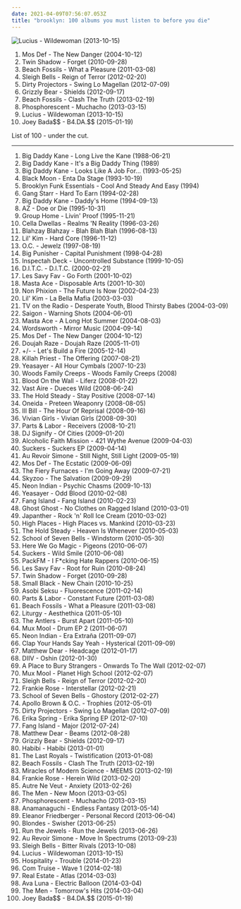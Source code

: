 ```yaml
---
date: 2021-04-09T07:56:07.053Z
title: "brooklyn: 100 albums you must listen to before you die"
---
```

![Lucius - Wildewoman (2013-10-15)](https://img.discogs.com/_pcv9My3RfY73p3D-B12tnExYGw=/fit-in/600x600/filters:strip_icc():format(jpeg):mode_rgb():quality(90)/discogs-images/R-5298547-1516473224-9690.jpeg.jpg "Lucius - Wildewoman (2013-10-15)")
<ol class="albums">
<li data-cover="http://coverartarchive.org/release/56c76359-e7d8-465c-8e84-fdcce75dbb80/2977936650-500.jpg" data-tags="hip-hop, hip hop" role="button">Mos Def - The New Danger (2004-10-12)</li>
<li data-cover="http://coverartarchive.org/release/cb993d0e-2746-3983-8f7a-b2d1b270f4a2/27493644550-500.jpg" data-tags="electronic, indie" role="button">Twin Shadow - Forget (2010-09-28)</li>
<li data-cover="http://coverartarchive.org/release/1ba18379-ce3f-4e9d-b8cc-b081959ee44c/3858543129-500.jpg" data-tags="indie, 10s, captured tracks" role="button">Beach Fossils - What a Pleasure (2011-03-08)</li>
<li data-cover="http://coverartarchive.org/release/afc47229-be68-49be-9306-6563a2acbad8/3180799317-500.jpg" data-tags="noise pop, indie rock" role="button">Sleigh Bells - Reign of Terror (2012-02-20)</li>
<li data-cover="http://coverartarchive.org/release/b339cbf7-e9c2-481d-a308-9b0fe690db70/2978767869-500.jpg" data-tags="experimental rock" role="button">Dirty Projectors - Swing Lo Magellan (2012-07-09)</li>
<li data-cover="http://coverartarchive.org/release/b0b64ca6-5bc7-4ced-a6a0-7ca8563d36ea/2032948233-500.jpg" data-tags="indie rock" role="button">Grizzly Bear - Shields (2012-09-17)</li>
<li data-cover="https://img.discogs.com/ho0WYhDrYbe9ztyquejGyWB9-0w=/fit-in/300x300/filters:strip_icc():format(jpeg):mode_rgb():quality(90)/discogs-images/R-4303534-1361208475-1865.jpeg.jpg" data-tags="indie rock" role="button">Beach Fossils - Clash The Truth (2013-02-19)</li>
<li data-cover="http://coverartarchive.org/release/13995b09-6a31-44d6-9185-3f41a70273d3/3678416346-500.jpg" data-tags="americana, indie folk" role="button">Phosphorescent - Muchacho (2013-03-15)</li>
<li data-cover="https://img.discogs.com/_pcv9My3RfY73p3D-B12tnExYGw=/fit-in/600x600/filters:strip_icc():format(jpeg):mode_rgb():quality(90)/discogs-images/R-5298547-1516473224-9690.jpeg.jpg" data-tags="indie, brooklyn, new york city, 10s, mom and pop, love this album" role="button">Lucius - Wildewoman (2013-10-15)</li>
<li data-cover="http://coverartarchive.org/release/8e5b5df1-0c5e-4b15-872d-d466a86c2709/9058936856-500.jpg" data-tags="pro era, joey badass" role="button">Joey Bada$$ - B4.DA.$$ (2015-01-19)</li>
</ol>
List of 100 - under the cut.
<!-- more -->

_________________

<ol class="albums">
<li data-cover="http://coverartarchive.org/release/920af7b1-3a8b-4129-a881-7c9c6877b0ef/5880914168-500.jpg" data-tags="golden age hip hop, hip-hop, rap" role="button">
Big Daddy Kane - Long Live the Kane (1988-06-21)
</li>
<li data-cover="http://coverartarchive.org/release/0c3bb8d9-8c51-4598-a907-8370f7d42abc/13680588818-500.jpg" data-tags="hip-hop, hip hop, 80s" role="button">
Big Daddy Kane - It's a Big Daddy Thing (1989)
</li>
<li data-cover="http://coverartarchive.org/release/40d43ff8-d226-4fb4-becc-b4cee0036b25/15715276466-500.jpg" data-tags="brooklyn, old school rap, east coast rap, old school hiphop, east coast hiphop" role="button">
Big Daddy Kane - Looks Like A Job For... (1993-05-25)
</li>
<li data-cover="http://coverartarchive.org/release/77fad998-2e9b-4e4f-a960-1c5b9d2a7b34/15715288051-500.jpg" data-tags="hip-hop, east coast rap" role="button">
Black Moon - Enta Da Stage (1993-10-19)
</li>
<li data-cover="http://coverartarchive.org/release/a0a97358-f9ec-4a89-9425-5700e8339e2a/28435094496-500.jpg" data-tags="jazz-funk, acid jazz, jazz, funk" role="button">
Brooklyn Funk Essentials - Cool And Steady And Easy (1994)
</li>
<li data-cover="http://coverartarchive.org/release/9d3b57d3-9337-3fb9-a60c-25baa3f71902/15658415309-500.jpg" data-tags="hip-hop, hip hop, rap" role="button">
Gang Starr - Hard To Earn (1994-02-28)
</li>
<li data-cover="http://coverartarchive.org/release/c0ebc93a-ad0a-4a4e-889d-7846afd50671/4302019447-500.jpg" data-tags="brooklyn, old school rap, east coast rap, old school hiphop" role="button">
Big Daddy Kane - Daddy's Home (1994-09-13)
</li>
<li data-cover="http://coverartarchive.org/release/8d6b3a54-f016-4012-872d-c9be4348b750/13795658189-500.jpg" data-tags="east coast rap, mafioso rap" role="button">
AZ - Doe or Die (1995-10-31)
</li>
<li data-cover="http://coverartarchive.org/release/022ae7c9-9bc4-4a21-b0e8-45abb8446975/4919383112-500.jpg" data-tags="east coast rap, dj premier, real hip-hop" role="button">
Group Home - Livin' Proof (1995-11-21)
</li>
<li data-cover="https://img.discogs.com/D_pPjTCaCeKhop6IPc_RXSWOlPc=/fit-in/600x600/filters:strip_icc():format(jpeg):mode_rgb():quality(90)/discogs-images/R-312389-1467720237-3221.jpeg.jpg" data-tags="east coast rap" role="button">
Cella Dwellas - Realms 'N Reality (1996-03-26)
</li>
<li data-cover="https://img.discogs.com/7H4cugVRHXdi4nhPxVztK0Up8NQ=/fit-in/400x393/filters:strip_icc():format(jpeg):mode_rgb():quality(90)/discogs-images/R-228293-1345823135-5334.jpeg.jpg" data-tags="hip-hop" role="button">
Blahzay Blahzay - Blah Blah Blah (1996-08-13)
</li>
<li data-cover="http://coverartarchive.org/release/24d6b0b0-b0c2-4f9f-a492-7a4cc2660874/10975096544-500.jpg" data-tags="90s" role="button">
Lil' Kim - Hard Core (1996-11-12)
</li>
<li data-cover="http://coverartarchive.org/release/4c79a8dd-e98e-4f2c-8d9d-8d05a8a5ad72/14295487354-500.jpg" data-tags="ditc" role="button">
O.C. - Jewelz (1997-08-19)
</li>
<li data-cover="http://coverartarchive.org/release/5ff73aa7-2326-444e-9204-1125f2bd4684/2977313794-500.jpg" data-tags="rap" role="button">
Big Punisher - Capital Punishment (1998-04-28)
</li>
<li data-cover="http://coverartarchive.org/release/17be9686-40a3-45fc-b4f1-4a094531a10f/4445320226-500.jpg" data-tags="rap, hip-hop" role="button">
Inspectah Deck - Uncontrolled Substance (1999-10-05)
</li>
<li data-cover="http://coverartarchive.org/release/c5ac991d-3a0a-4796-9faf-180580aab1b9/4410291260-500.jpg" data-tags="hiphop classic albums" role="button">
D.I.T.C. - D.I.T.C. (2000-02-21)
</li>
<li data-cover="http://coverartarchive.org/release/daeb182f-1438-4d46-a241-3055bc5aff98/21918315431-500.jpg" data-tags="indie, rock" role="button">
Les Savy Fav - Go Forth (2001-10-02)
</li>
<li data-cover="http://coverartarchive.org/release/4398f892-0bbd-4ccb-ba58-822026bc0580/4699250670-500.jpg" data-tags="hip-hop, hiphop, classic, east coast" role="button">
Masta Ace - Disposable Arts (2001-10-30)
</li>
<li data-cover="https://img.discogs.com/UKP8fdfO9FUwxP8ammONIEKgmOo=/fit-in/600x595/filters:strip_icc():format(jpeg):mode_rgb():quality(90)/discogs-images/R-103381-1429451912-7722.jpeg.jpg" data-tags="hip-hop, hardcore rap" role="button">
Non Phixion - The Future Is Now (2002-04-23)
</li>
<li data-cover="https://img.discogs.com/sJQswugy2ApcxvBRYENqKklezX8=/fit-in/600x600/filters:strip_icc():format(jpeg):mode_rgb():quality(90)/discogs-images/R-7395717-1502327342-1640.jpeg.jpg" data-tags="female rap, rap" role="button">
Lil' Kim - La Bella Mafia (2003-03-03)
</li>
<li data-cover="http://coverartarchive.org/release/f9cafd68-0169-4480-8d12-8583375bc173/13899396319-500.jpg" data-tags="indie rock" role="button">
TV on the Radio - Desperate Youth, Blood Thirsty Babes (2004-03-09)
</li>
<li data-cover="http://coverartarchive.org/release/d728fece-96d7-48ad-b686-06b2ea0c6a14/13939028816-500.jpg" data-tags="hip-hop" role="button">
Saigon - Warning Shots (2004-06-01)
</li>
<li data-cover="https://img.discogs.com/X_bXX1arxIOsFYAPjfJ0wj7K6fM=/fit-in/600x600/filters:strip_icc():format(jpeg):mode_rgb():quality(90)/discogs-images/R-311844-1323636939.jpeg.jpg" data-tags="hip-hop, hip hop, hiphop, juice crew" role="button">
Masta Ace - A Long Hot Summer (2004-08-03)
</li>
<li data-cover="http://coverartarchive.org/release/86a2b77b-7ec1-4f18-8e76-5bb47cfe14df/18634507525-500.jpg" data-tags="hip-hop, underground rap, underground hip-hop, brooklyn, east coast rap, conscious, underground hiphop, emc, east coast hiphop, excellent lyricism, check the wordplay" role="button">
Wordsworth - Mirror Music (2004-09-14)
</li>
<li data-cover="http://coverartarchive.org/release/56c76359-e7d8-465c-8e84-fdcce75dbb80/2977936650-500.jpg" data-tags="hip-hop, hip hop" role="button">
Mos Def - The New Danger (2004-10-12)
</li>
<li data-cover="http://coverartarchive.org/release/8ed58b8a-138a-4db5-b83c-68c2dbfc6dcf/20262858557-500.jpg" data-tags="underground rap, brooklyn, east coast rap, underground hiphop, east coast hiphop" role="button">
Doujah Raze - Doujah Raze (2005-11-01)
</li>
<li data-cover="http://coverartarchive.org/release/2fc2ce27-7530-46d0-ac4a-740c81e3dbbf/4762967693-500.jpg" data-tags="indie, brooklyn, 00s, new york city, absolutely kosher, back burner" role="button">
+/- - Let's Build a Fire (2005-12-14)
</li>
<li data-cover="http://coverartarchive.org/release/6fdc39fd-9dae-4e4d-9516-5cc64188b03b/28843347274-500.jpg" data-tags="killah priest" role="button">
Killah Priest - The Offering (2007-08-21)
</li>
<li data-cover="http://coverartarchive.org/release/55318661-9673-4bab-91cf-421c84b8701f/8635805656-500.jpg" data-tags="indie, rock, indie rock" role="button">
Yeasayer - All Hour Cymbals (2007-10-23)
</li>
<li data-cover="https://via.placeholder.com/450" data-tags="indie, compra mi disco" role="button">
Woods Family Creeps - Woods Family Creeps (2008)
</li>
<li data-cover="https://img.discogs.com/Vk1ipYSzxvWAwUl2xfjRFACIa-4=/fit-in/600x600/filters:strip_icc():format(jpeg):mode_rgb():quality(90)/discogs-images/R-1265744-1223030138.jpeg.jpg" data-tags="indie, rock, indie rock, brooklyn, 00s, new york city, the social registry, criterio, superguay, noise-fi, 2008 fave albums" role="button">
Blood On the Wall - Liferz (2008-01-22)
</li>
<li data-cover="http://coverartarchive.org/release/b0cb48e6-5379-431f-ac99-88cce9d90c64/15371244496-500.jpg" data-tags="underground rap, brooklyn, alternative rap, east coast rap, underground hiphop, definitive jux, alternative hiphop, east coast hiphop, inspiring hip hop" role="button">
Vast Aire - Dueces Wild (2008-06-24)
</li>
<li data-cover="http://coverartarchive.org/release/353704b1-1868-4588-a19f-d7423a486e07/15273330827-500.jpg" data-tags="rock, indie rock" role="button">
The Hold Steady - Stay Positive (2008-07-14)
</li>
<li data-cover="http://coverartarchive.org/release/af1c73fe-39a0-4409-9ca6-a7c5e97ce1e7/19437577285-500.jpg" data-tags="indie, brooklyn, 00s, new york city, jagjaguwar" role="button">
Oneida - Preteen Weaponry (2008-08-05)
</li>
<li data-cover="https://img.discogs.com/TNY7hpyvi3I9ls-EX7EXpLdX9MA=/fit-in/600x587/filters:strip_icc():format(jpeg):mode_rgb():quality(90)/discogs-images/R-1481907-1369062249-5190.jpeg.jpg" data-tags="hip-hop, rap" role="button">
Ill Bill - The Hour Of Reprisal (2008-09-16)
</li>
<li data-cover="http://coverartarchive.org/release/5947cab0-82b6-453d-8bbf-d2e73961b111/22836463836-500.jpg" data-tags="lo-fi" role="button">
Vivian Girls - Vivian Girls (2008-09-30)
</li>
<li data-cover="http://coverartarchive.org/release/4cd533d2-c651-42aa-bfa3-a0177c3e8d1a/26509665987-500.jpg" data-tags="indie, rock, indie rock, brooklyn, 00s, new york city, jagjaguwar" role="button">
Parts & Labor - Receivers (2008-10-21)
</li>
<li data-cover="https://img.discogs.com/b-hi-zsXXSwjh6Y89SojI4QZt6k=/fit-in/341x341/filters:strip_icc():format(jpeg):mode_rgb():quality(90)/discogs-images/R-1629741-1233250316.jpeg.jpg" data-tags="electronic" role="button">
DJ Signify - Of Cities (2009-01-20)
</li>
<li data-cover="https://img.discogs.com/4Yedll1DfuQ6tJaY483OjfUyNKc=/fit-in/150x150/filters:strip_icc():format(jpeg):mode_rgb():quality(90)/discogs-images/R-1659050-1235085212.jpeg.jpg" data-tags="brooklyn, home, wythe, de cumparat" role="button">
Alcoholic Faith Mission - 421 Wythe Avenue (2009-04-03)
</li>
<li data-cover="https://img.discogs.com/CXkZloBt_8qI9H4LI0BWdtTF3s0=/fit-in/600x600/filters:strip_icc():format(jpeg):mode_rgb():quality(90)/discogs-images/R-16077363-1603033460-6598.jpeg.jpg" data-tags="indie, indie rock, brooklyn, 00s, new york city, iamsound" role="button">
Suckers - Suckers EP (2009-04-14)
</li>
<li data-cover="http://coverartarchive.org/release/a0dcf76f-2d23-4274-92cc-90ae3e9402f4/3062545324-500.jpg" data-tags="indie pop, indie" role="button">
Au Revoir Simone - Still Night, Still Light (2009-05-19)
</li>
<li data-cover="http://coverartarchive.org/release/c131cfbf-5024-4a50-a27b-366f04d3fcd8/1674181130-500.jpg" data-tags="hip hop, hip-hop" role="button">
Mos Def - The Ecstatic (2009-06-09)
</li>
<li data-cover="https://img.discogs.com/5Y6ft15BRnUkmek1C4kpcAMysy8=/fit-in/240x240/filters:strip_icc():format(jpeg):mode_rgb():quality(90)/discogs-images/R-1915768-1252228998.jpeg.jpg" data-tags="indie, 00s" role="button">
The Fiery Furnaces - I'm Going Away (2009-07-21)
</li>
<li data-cover="http://coverartarchive.org/release/2f6b26f4-2b1b-48bc-8e5e-1a218a3f00de/18347619606-500.jpg" data-tags="hip hop, brooklyn, nyc, 9th wonder, jbtv recommendation, skyzoo, good in 2009, duck down music inc, jamla records" role="button">
Skyzoo - The Salvation (2009-09-29)
</li>
<li data-cover="http://coverartarchive.org/release/84878622-883d-4ca0-ab2f-3f8002d2f214/12086273623-500.jpg" data-tags="electronic" role="button">
Neon Indian - Psychic Chasms (2009-10-13)
</li>
<li data-cover="http://coverartarchive.org/release/8d2dca48-73cb-3739-a6e8-abdca9538134/8303197337-500.jpg" data-tags="indie" role="button">
Yeasayer - Odd Blood (2010-02-08)
</li>
<li data-cover="http://coverartarchive.org/release/593a917a-9f7e-46ea-bf2f-10a6f34fadb4/13513416639-500.jpg" data-tags="indie rock" role="button">
Fang Island - Fang Island (2010-02-23)
</li>
<li data-cover="https://img.discogs.com/S2YKeCI6giZhI2BTkHnN1WHlb3Y=/fit-in/600x279/filters:strip_icc():format(jpeg):mode_rgb():quality(90)/discogs-images/R-12415212-1534824627-3816.jpeg.jpg" data-tags="concept album, alternative rock, singer-songwriter, piano rock, ghost ghost" role="button">
Ghost Ghost - No Clothes on Ragged Island (2010-03-01)
</li>
<li data-cover="http://coverartarchive.org/release/864fe411-a995-4acb-ae2d-543ed35c13ce/12166448133-500.jpg" data-tags="rock, punk, brooklyn, art, seayou records" role="button">
Japanther - Rock 'n' Roll Ice Cream (2010-03-02)
</li>
<li data-cover="https://img.discogs.com/eAPnkkFdeaOhWs6YsiHYYic1f4Q=/fit-in/600x600/filters:strip_icc():format(jpeg):mode_rgb():quality(90)/discogs-images/R-2229796-1271161339.jpeg.jpg" data-tags="indie" role="button">
High Places - High Places vs. Mankind (2010-03-23)
</li>
<li data-cover="http://coverartarchive.org/release/789414b2-3b9c-3f2c-b5c7-af06a8d35324/15754830016-500.jpg" data-tags="rock" role="button">
The Hold Steady - Heaven Is Whenever (2010-05-03)
</li>
<li data-cover="https://img.discogs.com/lI3cXqez1OPC_wam0poy_QsLU2M=/fit-in/300x296/filters:strip_icc():format(jpeg):mode_rgb():quality(90)/discogs-images/R-2305185-1275685154.gif.jpg" data-tags="indie, shoegaze, brooklyn, new york city, 10s, ghostly international, vagrant" role="button">
School of Seven Bells - Windstorm (2010-05-30)
</li>
<li data-cover="https://img.discogs.com/N50E3GEcD-ypehBSMlODCj8qI3o=/fit-in/600x600/filters:strip_icc():format(jpeg):mode_rgb():quality(90)/discogs-images/R-2304556-1275647794.jpeg.jpg" data-tags="indie, brooklyn, secretly canadian" role="button">
Here We Go Magic - Pigeons (2010-06-07)
</li>
<li data-cover="http://coverartarchive.org/release/4527cb94-b37d-46f7-a8f2-16ba348b4e61/18166360770-500.jpg" data-tags="indie" role="button">
Suckers - Wild Smile (2010-06-08)
</li>
<li data-cover="http://coverartarchive.org/release/32ad0e53-5f06-4b3b-bdfb-11523d528ea8/14754020406-500.jpg" data-tags="brooklyn, qn5, packfm" role="button">
PackFM - I F*cking Hate Rappers (2010-06-15)
</li>
<li data-cover="https://img.discogs.com/FAiNFoOkmjwyhSsrB65hTwCXv0k=/fit-in/600x600/filters:strip_icc():format(jpeg):mode_rgb():quality(90)/discogs-images/R-2581183-1291919293.jpeg.jpg" data-tags="indie, rock, indie rock, brooklyn, new york city, 10s, frenchkiss, 2010 favorites, reviewed in the observer, the devil and the deep blue sea, just another folk singer, the merch grrls, teh typos" role="button">
Les Savy Fav - Root for Ruin (2010-08-24)
</li>
<li data-cover="http://coverartarchive.org/release/cb993d0e-2746-3983-8f7a-b2d1b270f4a2/27493644550-500.jpg" data-tags="electronic, indie" role="button">
Twin Shadow - Forget (2010-09-28)
</li>
<li data-cover="http://coverartarchive.org/release/cf751843-9bc7-3181-b9cf-b3fcbf75b058/18692762001-500.jpg" data-tags="indie, jagjaguwar" role="button">
Small Black - New Chain (2010-10-25)
</li>
<li data-cover="http://coverartarchive.org/release/a1e736d4-9a62-4566-bf0b-68774fc60cfd/14328973331-500.jpg" data-tags="shoegaze, dream pop" role="button">
Asobi Seksu - Fluorescence (2011-02-14)
</li>
<li data-cover="https://img.discogs.com/V5Gw_HboVKn0goQQtfan5Z37WKM=/fit-in/306x276/filters:strip_icc():format(jpeg):mode_rgb():quality(90)/discogs-images/R-2743349-1311155268.jpeg.jpg" data-tags="indie, brooklyn, new york city, 10s, jagjaguwar, my gang 11" role="button">
Parts & Labor - Constant Future (2011-03-08)
</li>
<li data-cover="http://coverartarchive.org/release/1ba18379-ce3f-4e9d-b8cc-b081959ee44c/3858543129-500.jpg" data-tags="indie, 10s, captured tracks" role="button">
Beach Fossils - What a Pleasure (2011-03-08)
</li>
<li data-cover="http://coverartarchive.org/release/216dc68b-c7db-4c5f-b054-753d6d3fd1d1/12911239802-500.jpg" data-tags="black metal, metal" role="button">
Liturgy - Aesthethica (2011-05-10)
</li>
<li data-cover="http://coverartarchive.org/release/b026de9b-1d6a-492f-afa8-5a77e0db02b5/12248943745-500.jpg" data-tags="indie rock, indie" role="button">
The Antlers - Burst Apart (2011-05-10)
</li>
<li data-cover="http://coverartarchive.org/release/baa39f46-20c3-4a36-aeb6-2621c7513f7f/8156318368-500.jpg" data-tags="electronic, indie, hip hop, instrumental, brooklyn, new york city, synth-pop, 10s, ghostly international" role="button">
Mux Mool - Drum EP 2 (2011-06-07)
</li>
<li data-cover="http://coverartarchive.org/release/80418cea-5f7e-48b9-a7de-d58175e51531/18047710272-500.jpg" data-tags="synthpop, electronic, chillwave" role="button">
Neon Indian - Era Extraña (2011-09-07)
</li>
<li data-cover="https://img.discogs.com/AcvXfSrMypVRfBhccLbekWIh3rI=/fit-in/225x225/filters:strip_icc():format(jpeg):mode_rgb():quality(90)/discogs-images/R-3116739-1316550425.jpeg.jpg" data-tags="10s" role="button">
Clap Your Hands Say Yeah - Hysterical (2011-09-09)
</li>
<li data-cover="http://coverartarchive.org/release/c355a09a-b4e4-4e15-a092-549e1f00e118/8152315389-500.jpg" data-tags="electronic" role="button">
Matthew Dear - Headcage (2012-01-17)
</li>
<li data-cover="http://coverartarchive.org/release/8cb682fd-5155-478f-9106-faadcab76731/1316089663-500.jpg" data-tags="shoegaze, dream pop" role="button">
DIIV - Oshin (2012-01-30)
</li>
<li data-cover="http://coverartarchive.org/release/2c476125-8104-49d7-a2dd-a2665c144d8f/6359582271-500.jpg" data-tags="indie, rock, indie rock" role="button">
A Place to Bury Strangers - Onwards To The Wall (2012-02-07)
</li>
<li data-cover="http://coverartarchive.org/release/17d6704b-4309-4f87-96f5-beef139e0cb6/8156329429-500.jpg" data-tags="electronic, indie, downtempo, electro, idm, glitch, brooklyn, beats, ghostly, new york city, 10s, leftfield, ghostly international" role="button">
Mux Mool - Planet High School (2012-02-07)
</li>
<li data-cover="http://coverartarchive.org/release/afc47229-be68-49be-9306-6563a2acbad8/3180799317-500.jpg" data-tags="noise pop, indie rock" role="button">
Sleigh Bells - Reign of Terror (2012-02-20)
</li>
<li data-cover="http://coverartarchive.org/release/21fe0978-2169-4739-8170-e676deb84fff/3982008386-500.jpg" data-tags="indie, indie rock, dream pop" role="button">
Frankie Rose - Interstellar (2012-02-21)
</li>
<li data-cover="http://coverartarchive.org/release/70269af0-7dd9-4259-922e-06d175ee5d29/11038884047-500.jpg" data-tags="dream pop" role="button">
School of Seven Bells - Ghostory (2012-02-27)
</li>
<li data-cover="http://coverartarchive.org/release/c9b817c8-70dd-45b9-a62a-75a4be2d8310/12095942086-500.jpg" data-tags="hip-hop, indie, rap, new york, 90s, retro, brooklyn, detroit, male vocalists, east coast rap, style, mello music group, rap soul, apollo brown, trophie, mellomusicgroup, apollobrown" role="button">
Apollo Brown & O.C. - Trophies (2012-05-01)
</li>
<li data-cover="http://coverartarchive.org/release/b339cbf7-e9c2-481d-a308-9b0fe690db70/2978767869-500.jpg" data-tags="experimental rock" role="button">
Dirty Projectors - Swing Lo Magellan (2012-07-09)
</li>
<li data-cover="https://img.discogs.com/JMDs78bI51CIy6H3xA6fDsnFhSM=/fit-in/576x576/filters:strip_icc():format(jpeg):mode_rgb():quality(90)/discogs-images/R-3746080-1342688192-7274.jpeg.jpg" data-tags="indie, rock, indie rock, female vocalists, brooklyn, new york city, 10s, cascine" role="button">
Erika Spring - Erika Spring EP (2012-07-10)
</li>
<li data-cover="http://coverartarchive.org/release/12a1dafc-4d51-4e8e-96ec-f7278601266d/1267919514-500.jpg" data-tags="indie, rock, sargent house" role="button">
Fang Island - Major (2012-07-24)
</li>
<li data-cover="http://coverartarchive.org/release/22adb587-eaf0-4121-a21a-a08aa43206c6/1862641095-500.jpg" data-tags="10s" role="button">
Matthew Dear - Beams (2012-08-28)
</li>
<li data-cover="http://coverartarchive.org/release/b0b64ca6-5bc7-4ced-a6a0-7ca8563d36ea/2032948233-500.jpg" data-tags="indie rock" role="button">
Grizzly Bear - Shields (2012-09-17)
</li>
<li data-cover="https://img.discogs.com/hSBF0actuhHTHoMu7qXXZG2m58g=/fit-in/600x600/filters:strip_icc():format(jpeg):mode_rgb():quality(90)/discogs-images/R-3656052-1482527361-6256.jpeg.jpg" data-tags="indie, rock, indie rock, brooklyn, garage rock, surf rock, new york city, 10s, born bad" role="button">
Habibi - Habibi (2013-01-01)
</li>
<li data-cover="https://img.discogs.com/2i_IU6MEneAyCxWg6Q7Sef9VjV8=/fit-in/600x600/filters:strip_icc():format(jpeg):mode_rgb():quality(90)/discogs-images/R-5357517-1548387847-9404.jpeg.jpg" data-tags="new york, indie pop, indie rock, brooklyn, ooh la la, only the brave, eric james, crystal vases, mason ingram, ooh la la records" role="button">
The Last Royals - Twistification (2013-01-08)
</li>
<li data-cover="https://img.discogs.com/ho0WYhDrYbe9ztyquejGyWB9-0w=/fit-in/300x300/filters:strip_icc():format(jpeg):mode_rgb():quality(90)/discogs-images/R-4303534-1361208475-1865.jpeg.jpg" data-tags="indie rock" role="button">
Beach Fossils - Clash The Truth (2013-02-19)
</li>
<li data-cover="http://coverartarchive.org/release/366fe684-cd36-498a-bb51-c6f0396aabea/5299020398-500.jpg" data-tags="indie, rock, indie rock, chamber, chamber pop, strings, cello, orchestral, drums, violin, brooklyn, double bass, mandolin, princeton, sci fi, transhumanism, singularity, kurzweil, the singularity is near" role="button">
Miracles of Modern Science - MEEMS (2013-02-19)
</li>
<li data-cover="http://coverartarchive.org/release/22cbc4ff-d0e0-43e2-9e9c-7903ab63eb20/5323265144-500.jpg" data-tags="indie, rock, indie pop, indie rock, female vocalists, brooklyn, noise pop, dream pop, new york city, 10s, fat possum, fat possum records, alternative-indie rock, new wave-post-punk revival" role="button">
Frankie Rose - Herein Wild (2013-02-20)
</li>
<li data-cover="http://coverartarchive.org/release/ebc6e131-2301-480c-ad3f-4e0b790dcf05/5974509150-500.jpg" data-tags="software" role="button">
Autre Ne Veut - Anxiety (2013-02-26)
</li>
<li data-cover="http://coverartarchive.org/release/3ff577c3-bfc6-4e63-b6e1-4cc953ebda50/3441153707-500.jpg" data-tags="noise rock, post-punk" role="button">
The Men - New Moon (2013-03-05)
</li>
<li data-cover="http://coverartarchive.org/release/13995b09-6a31-44d6-9185-3f41a70273d3/3678416346-500.jpg" data-tags="americana, indie folk" role="button">
Phosphorescent - Muchacho (2013-03-15)
</li>
<li data-cover="http://coverartarchive.org/release/05c617c7-7512-4a0b-9c4e-a3fcc2bf5c03/7456741432-500.jpg" data-tags="chiptune, electronic, bitpop" role="button">
Anamanaguchi - Endless Fantasy (2013-05-14)
</li>
<li data-cover="http://coverartarchive.org/release/2f89b3a5-b094-4c70-a860-42d6ff188872/4269128642-500.jpg" data-tags="indie rock" role="button">
Eleanor Friedberger - Personal Record (2013-06-04)
</li>
<li data-cover="https://img.discogs.com/V3RNS9dINh7I3QCD-ZOP45o9aNg=/fit-in/600x600/filters:strip_icc():format(jpeg):mode_rgb():quality(90)/discogs-images/R-4684646-1372163014-5533.jpeg.jpg" data-tags="electronic, indie, indie electronic, techno, brooklyn, alternative dance, new york city, 10s, left-field house, rvng intl, alternative-indie rock, unaware club music" role="button">
Blondes - Swisher (2013-06-25)
</li>
<li data-cover="http://coverartarchive.org/release/aac704c8-944a-4883-afe7-4262d390cdc4/10860278859-500.jpg" data-tags="hip-hop, hip hop" role="button">
Run the Jewels - Run the Jewels (2013-06-26)
</li>
<li data-cover="http://coverartarchive.org/release/a4537df7-472a-480f-b1f2-db820ec685eb/5445957271-500.jpg" data-tags="electronic, indie, female vocalists, dream pop, 10s" role="button">
Au Revoir Simone - Move In Spectrums (2013-09-23)
</li>
<li data-cover="http://coverartarchive.org/release/ccbd1b4f-c6bb-48a8-9574-e5989a29610b/14111686814-500.jpg" data-tags="noise pop" role="button">
Sleigh Bells - Bitter Rivals (2013-10-08)
</li>
<li data-cover="https://img.discogs.com/_pcv9My3RfY73p3D-B12tnExYGw=/fit-in/600x600/filters:strip_icc():format(jpeg):mode_rgb():quality(90)/discogs-images/R-5298547-1516473224-9690.jpeg.jpg" data-tags="indie, brooklyn, new york city, 10s, mom and pop, love this album" role="button">
Lucius - Wildewoman (2013-10-15)
</li>
<li data-cover="http://coverartarchive.org/release/21465992-35b8-4185-8e6b-ab54471225cc/6399565788-500.jpg" data-tags="indie rock" role="button">
Hospitality - Trouble (2014-01-23)
</li>
<li data-cover="http://coverartarchive.org/release/3213f84f-82bb-4c6e-b361-f7a12ec59e76/6517069051-500.jpg" data-tags="ghostly international, synthwave, 2014: eps" role="button">
Com Truise - Wave 1 (2014-02-18)
</li>
<li data-cover="http://coverartarchive.org/release/c93c34bc-163f-49c8-974e-c9895f03851e/6478054219-500.jpg" data-tags="indie rock" role="button">
Real Estate - Atlas (2014-03-03)
</li>
<li data-cover="http://coverartarchive.org/release/d47670ff-b7ec-402e-a0b2-1485e40604e1/6760755727-500.jpg" data-tags="indie, brooklyn, new york city, 10s, western vinyl" role="button">
Ava Luna - Electric Balloon (2014-03-04)
</li>
<li data-cover="http://coverartarchive.org/release/bbf24aa6-e011-4c6d-ae14-987f62c23c2f/6455962071-500.jpg" data-tags="garage rock" role="button">
The Men - Tomorrow's Hits (2014-03-04)
</li>
<li data-cover="http://coverartarchive.org/release/8e5b5df1-0c5e-4b15-872d-d466a86c2709/9058936856-500.jpg" data-tags="pro era, joey badass" role="button">
Joey Bada$$ - B4.DA.$$ (2015-01-19)
</li>
</ol>
